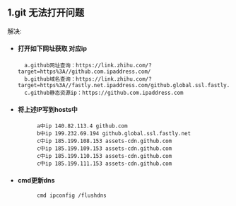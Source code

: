## 1.git 无法打开问题
解决: 
- #### 打开如下网址获取 对应ip  

        a.github网址查询：https://link.zhihu.com/?target=https%3A//github.com.ipaddress.com/
        b.github域名查询：https://link.zhihu.com/?target=https%3A//fastly.net.ipaddress.com/github.global.ssl.fastly.net
        c.github静态资源ip：https://github.com.ipaddress.com
+ #### 将上述IP写到hosts中  

            a中ip 140.82.113.4 github.com
            b中ip 199.232.69.194 github.global.ssl.fastly.net
            c中ip 185.199.108.153 assets-cdn.github.com
            c中ip 185.199.109.153 assets-cdn.github.com
            c中ip 185.199.110.153 assets-cdn.github.com
            c中ip 185.199.111.153 assets-cdn.github.com
* #### cmd更新dns    
            cmd ipconfig /flushdns

